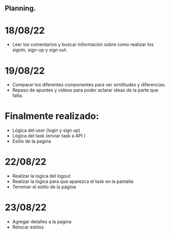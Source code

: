 
## Planning.

# 18/08/22
- Leer los comentarios y buscar información sobre como realizar los signIn, sign-up y sign out. 

# 19/08/22
- Comparar los diferentes componentes para ver similitudes y diferencias.
- Repaso de apuntes y videos para poder aclarar ideas de la parte que falta.

# Finalmente realizado:
- Lógica del user (login y sign up)
- Lógica del task (enviar task a API )
- Estilo de la pagina 

# 22/08/22
- Realizar la logica del logout
- Realizar la logica para que aparezca el task en la pantalla
- Terminar el estilo de la página

# 23/08/22
- Agregar detalles a la pagina
- Retocar estilos